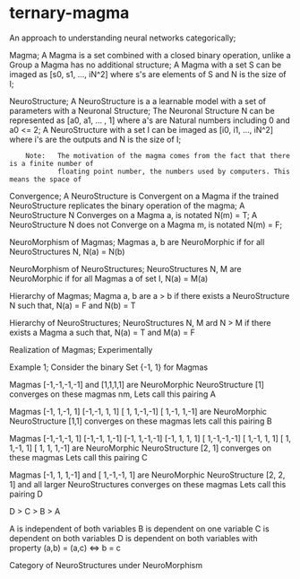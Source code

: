 # ternary-magma
An approach to understanding neural networks categorically;

Magma;
    A Magma is a set combined with a closed binary operation,
    unlike a Group a Magma has no additional structure;
    A Magma with a set S can be imaged as [s0, s1, ..., iN^2] where s's are elements of S and N is the size of I;

NeuroStructure;
    A NeuroStructure is a a learnable model with a set of parameters with a Neuronal Structure;
    The Neuronal Structure N can be represented as [a0, a1, ... , 1] where a's are Natural numbers including 0 and a0 <= 2;
    A NeuroStructure with a set I can be imaged as [i0, i1, ..., iN^2] where i's are the outputs and N is the size of I;

        Note:   The motivation of the magma comes from the fact that there is a finite number of
                floating point number, the numbers used by computers. This means the space of

Convergence;
    A NeuroStructure is Convergent on a Magma if the trained NeuroStructure replicates the binary operation of the magma;
    A NeuroStructure N Converges on a Magma a, is notated N(m) = T;
    A NeuroStructure N does not Converge on a Magma m, is notated N(m) = F;

NeuroMorphism of Magmas;
    Magmas a, b are NeuroMorphic if for all NeuroStructures N,
    N(a) = N(b)

NeuroMorphism of NeuroStructures;
    NeuroStructures N, M are NeuroMorphic if for all Magmas a of set I,
    N(a) =  M(a)

Hierarchy of Magmas;
    Magma a, b are a > b if there exists a NeuroStructure N such that,
    N(a) = F and N(b) = T

Hierarchy of NeuroStructures;
    NeuroStructures N, M ard N > M if there exists a Magma a such that,
    N(a) = T and M(a) = F

Realization of Magmas;
    Experimentally

Example 1;
    Consider the binary Set {-1, 1} for Magmas

Magmas [-1,-1,-1,-1] and [1,1,1,1] are NeuroMorphic
NeuroStructure [1] converges on these magmas nm,
Lets call this pairing A

Magmas  [-1, 1,-1, 1] [-1,-1, 1, 1] [ 1, 1,-1,-1] [ 1,-1, 1,-1] are NeuroMorphic
NeuroStructure [1,1] converges on these magmas
lets call this pairing B

Magmas [-1,-1,-1, 1] [-1,-1, 1,-1] [-1, 1,-1,-1] [-1, 1, 1, 1]
       [ 1,-1,-1,-1] [ 1,-1, 1, 1] [ 1, 1,-1, 1] [ 1, 1, 1,-1] are NeuroMorphic
NeuroStructure [2, 1] converges on these magmas
Lets call this pairing C

Magmas [-1, 1, 1,-1] and [ 1,-1,-1, 1] are NeuroMorphic
NeuroStructure [2, 2, 1] and all larger NeuroStructures converges on these magmas
Lets call this pairing D

D > C > B > A

A is independent of both variables
B is dependent on one variable
C is dependent on both variables
D is dependent on both variables with property (a,b) = (a,c) <=> b = c

Category of NeuroStructures under NeuroMorphism
